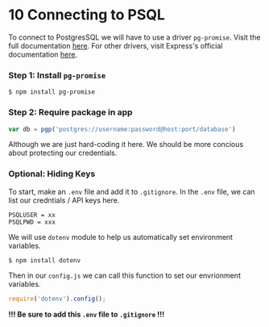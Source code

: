 # 10 Connecting to PSQL
To connect to PostgresSQL we will have to use a driver `pg-promise`. 
Visit the full documentation [here](https://github.com/vitaly-t/pg-promise). 
For other drivers, visit Express's official documentation [here](https://expressjs.com/en/guide/database-integration.html). 

### **Step 1:** Install `pg-promise`
```
$ npm install pg-promise
```

### **Step 2:** Require package in app
```javascript
var db = pgp('postgres://username:password@host:port/database')
```
Although we are just hard-coding it here. We should be more concious about protecting our credentials. 

### Optional: Hiding Keys
To start, make an `.env` file and add it to `.gitignore`. 
In the `.env` file, we can list our credntials / API keys here. 
```
PSQLUSER = xx
PSQLPWD = xxx
```
We will use `dotenv` module to help us automatically set environment variables. 
```
$ npm install dotenv
```
Then in our `config.js` we can call this function to set our envrionment variables. 
```javascript
require('dotenv').config();
```
**!!! Be sure to add this `.env` file to `.gitignore` !!!**

